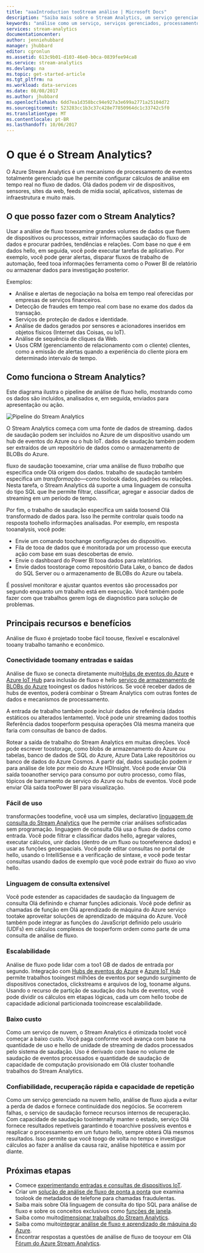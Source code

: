 ```yaml
---
title: "aaaIntroduction tooStream análise | Microsoft Docs"
description: "Saiba mais sobre o Stream Analytics, um serviço gerenciado que ajuda a analisar dados de streaming de saudação Internet das coisas (IoT) em tempo real."
keywords: "análise como um serviço, serviços gerenciados, processamento de fluxo, análise de fluxo, o que é Stream Analytics"
services: stream-analytics
documentationcenter: 
author: jenniehubbard
manager: jhubbard
editor: cgronlun
ms.assetid: 613c9b01-d103-46e0-b0ca-0839fee94ca8
ms.service: stream-analytics
ms.devlang: na
ms.topic: get-started-article
ms.tgt_pltfrm: na
ms.workload: data-services
ms.date: 08/08/2017
ms.author: jhubbard
ms.openlocfilehash: 6dd7ea1d358bcc94e927a3e699a2771a25104d72
ms.sourcegitcommit: 523283cc1b3c37c428e77850964dc1c33742c5f0
ms.translationtype: MT
ms.contentlocale: pt-BR
ms.lasthandoff: 10/06/2017
---
```

# <a name="what-is-stream-analytics"></a>O que é o Stream Analytics?

O Azure Stream Analytics é um mecanismo de processamento de eventos totalmente gerenciado que lhe permite configurar cálculos de análise em tempo real no fluxo de dados. Olá dados podem vir de dispositivos, sensores, sites da web, feeds de mídia social, aplicativos, sistemas de infraestrutura e muito mais. 

## <a name="what-can-i-do-with-stream-analytics"></a>O que posso fazer com o Stream Analytics?

Usar a análise de fluxo tooexamine grandes volumes de dados que fluem de dispositivos ou processos, extrair informações saudação do fluxo de dados e procurar padrões, tendências e relações. Com base no que é em dados hello, em seguida, você pode executar tarefas de aplicativo. Por exemplo, você pode gerar alertas, disparar fluxos de trabalho de automação, feed tooa informações ferramenta como o Power BI de relatório ou armazenar dados para investigação posterior. 

Exemplos:

* Análise e alertas de negociação na bolsa em tempo real oferecidas por empresas de serviços financeiros.
* Detecção de fraudes em tempo real com base no exame dos dados da transação. 
* Serviços de proteção de dados e identidade.
* Análise de dados gerados por sensores e acionadores inseridos em objetos físicos (Internet das Coisas, ou IoT).
* Análise de sequência de cliques da Web.
* Usos CRM (gerenciamento de relacionamento com o cliente) clientes, como a emissão de alertas quando a experiência do cliente piora em determinado intervalo de tempo.

## <a name="how-does-stream-analytics-work"></a>Como funciona o Stream Analytics?

Este diagrama ilustra o pipeline de análise de fluxo hello, mostrando como os dados são incluídos, analisados e, em seguida, enviados para apresentação ou ação. 

![Pipeline do Stream Analytics](./media/stream-analytics-introduction/stream_analytics_intro_pipeline.png)

O Stream Analytics começa com uma fonte de dados de streaming. dados de saudação podem ser incluídos no Azure de um dispositivo usando um hub de eventos do Azure ou o hub IoT. dados de saudação também podem ser extraídos de um repositório de dados como o armazenamento de BLOBs do Azure. 

fluxo de saudação tooexamine, criar uma análise de fluxo *trabalho* que especifica onde Olá origem dos dados. trabalho de saudação também especifica um *transformação*&mdash;como toolook dados, padrões ou relações. Nesta tarefa, o Stream Analytics dá suporte a uma linguagem de consulta do tipo SQL que lhe permite filtrar, classificar, agregar e associar dados de streaming em um período de tempo.

Por fim, o trabalho de saudação especifica um saída toosend Olá transformado de dados para. Isso lhe permite controlar quais toodo na resposta toohello informações analisadas. Por exemplo, em resposta tooanalysis, você pode:

* Envie um comando toochange configurações do dispositivo. 
* Fila de tooa de dados que é monitorada por um processo que executa ação com base em suas descobertas de envio. 
* Envie o dashboard do Power BI tooa dados para relatórios.
* Envie dados toostorage como repositório Data Lake, o banco de dados do SQL Server ou o armazenamento de BLOBs do Azure ou tabela.

É possível monitorar e ajustar quantos eventos são processados por segundo enquanto um trabalho está em execução. Você também pode fazer com que trabalhos gerem logs de diagnóstico para solução de problemas.

## <a name="key-capabilities-and-benefits"></a>Principais recursos e benefícios

Análise de fluxo é projetado toobe fácil toouse, flexível e escalonável tooany trabalho tamanho e econômico.

### <a name="connectivity-toomany-inputs-and-outputs"></a>Conectividade toomany entradas e saídas

Análise de fluxo se conecta diretamente muito[Hubs de eventos do Azure](https://azure.microsoft.com/services/event-hubs/) e [Azure IoT Hub](https://azure.microsoft.com/services/iot-hub/) para inclusão de fluxo e hello [serviço de armazenamento de BLOBs do Azure](https://docs.microsoft.com/azure/storage/storage-introduction#blob-storage-accounts) tooingest os dados históricos. Se você receber dados de hubs de eventos, poderá combinar o Stream Analytics com outras fontes de dados e mecanismos de processamento.

A entrada de trabalho também pode incluir dados de referência (dados estáticos ou alterados lentamente). Você pode unir streaming dados toothis Referência dados tooperform pesquisa operações Olá mesma maneira que faria com consultas de banco de dados.

Rotear a saída de trabalho do Stream Analytics em muitas direções. Você pode escrever toostorage, como blobs de armazenamento do Azure ou tabelas, banco de dados de SQL do Azure, Azure Data Lake repositórios ou banco de dados do Azure Cosmos. A partir daí, dados saudação podem ir para análise de lote por meio do Azure HDInsight. Você pode enviar Olá saída tooanother serviço para consumo por outro processo, como filas, tópicos de barramento de serviço do Azure ou hubs de eventos. Você pode enviar Olá saída tooPower BI para visualização.

### <a name="ease-of-use"></a>Fácil de uso

transformações toodefine, você usa um simples, declarativo [linguagem de consulta do Stream Analytics](https://msdn.microsoft.com/library/azure/dn834998.aspx) que lhe permite criar análises sofisticadas sem programação. linguagem de consulta Olá usa o fluxo de dados como entrada. Você pode filtrar e classificar dados hello, agregar valores, executar cálculos, unir dados (dentro de um fluxo ou tooreference dados) e usar as funções geoespaciais. Você pode editar consultas no portal de hello, usando o IntelliSense e a verificação de sintaxe, e você pode testar consultas usando dados de exemplo que você pode extrair do fluxo ao vivo hello.

### <a name="extensible-query-language"></a>Linguagem de consulta extensível

Você pode estender as capacidades de saudação da linguagem de consulta Olá definindo e chamar funções adicionais. Você pode definir as chamadas de função em Olá aprendizado de máquina do Azure serviço tootake aproveitar soluções de aprendizado de máquina do Azure. Você também pode integrar as funções do JavaScript definido pelo usuário (UDFs) em cálculos complexos de tooperform ordem como parte de uma consulta de análise de fluxo.

### <a name="scalability"></a>Escalabilidade

Análise de fluxo pode lidar com a too1 GB de dados de entrada por segundo. Integração com [Hubs de eventos do Azure](https://azure.microsoft.com/services/event-hubs/) e [Azure IoT Hub](https://azure.microsoft.com/services/iot-hub/) permite trabalhos tooingest milhões de eventos por segundo surgimento de dispositivos conectados, clickstreams e arquivos de log, tooname alguns. Usando o recurso de partição de saudação dos hubs de eventos, você pode dividir os cálculos em etapas lógicas, cada um com hello toobe de capacidade adicional particionada tooincrease escalabilidade.

### <a name="low-cost"></a>Baixo custo

Como um serviço de nuvem, o Stream Analytics é otimizada toolet você começar a baixo custo. Você paga conforme você avança com base na quantidade de uso e hello de unidade de streaming de dados processados pelo sistema de saudação. Uso é derivado com base no volume de saudação de eventos processados e quantidade de saudação de capacidade de computação provisionado em Olá cluster toohandle trabalhos do Stream Analytics.

### <a name="reliability-quick-recovery-and-repeatability"></a>Confiabilidade, recuperação rápida e capacidade de repetição

Como um serviço gerenciado na nuvem hello, análise de fluxo ajuda a evitar a perda de dados e fornece continuidade dos negócios. Se ocorrerem falhas, o serviço de saudação fornece recursos internos de recuperação. Com capacidade de saudação toointernally manter o estado, serviço Olá fornece resultados repetíveis garantindo é tooarchive possíveis eventos e reaplicar o processamento em um futuro hello, sempre obterá Olá mesmos resultados. Isso permite que você toogo de volta no tempo e investigue cálculos ao fazer a análise da causa raiz, análise hipotética e assim por diante.

## <a name="next-steps"></a>Próximas etapas

* Comece [experimentando entradas e consultas de dispositivos IoT](stream-analytics-get-started-with-azure-stream-analytics-to-process-data-from-iot-devices.md).
* Criar um [solução de análise de fluxo de ponta a ponta](stream-analytics-real-time-fraud-detection.md) que examina toolook de metadados de telefone para chamadas fraudulentas.
* Saiba mais sobre Olá linguagem de consulta do tipo SQL para análise de fluxo e sobre os conceitos exclusivos como [funções de janela](stream-analytics-window-functions.md).
* Saiba como muito[dimensionar trabalhos do Stream Analytics](stream-analytics-scale-jobs.md). 
* Saiba como muito[integrar análise de fluxo e aprendizado de máquina do Azure](stream-analytics-machine-learning-integration-tutorial.md).
* Encontrar respostas a questões de análise de fluxo de tooyour em Olá [Fórum do Azure Stream Analytics](https://social.msdn.microsoft.com/Forums/en-US/home?forum=AzureStreamAnalytics).

